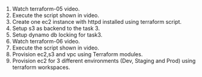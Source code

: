 1) Watch terraform-05 video.
2) Execute the script shown in video.
3) Create one ec2 instance with httpd installed using terraform script.
4) Setup s3 as backend to the task 3.
5) Setup dynamo db locking for task3.
6) Watch terraform-06 video.
7) Execute the script shown in video.
8) Provision ec2,s3 and vpc using Terraform modules.
9) Provision ec2 for 3 different environments (Dev, Staging and Prod) using terraform workspaces.
